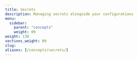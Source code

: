 ```yaml
---
title: Secrets
description: Managing secrets alongside your configurations
menu:
  sidebar:
    parent: "concepts"
    weight: 09
weight: 130
sections_weight: 09
slug:
aliases: [/concepts/secrets/]
---
```




